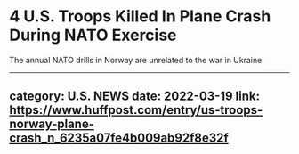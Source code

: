# 4 U.S. Troops Killed In Plane Crash During NATO Exercise

The annual NATO drills in Norway are unrelated to the war in Ukraine.

---
category: U.S. NEWS
date: 2022-03-19
link: https://www.huffpost.com/entry/us-troops-norway-plane-crash_n_6235a07fe4b009ab92f8e32f
---
